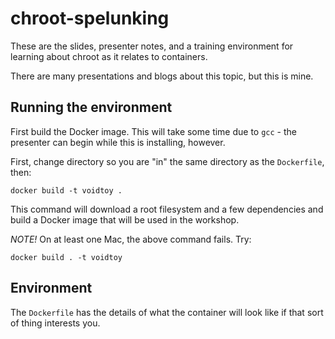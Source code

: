 # chroot-spelunking

These are the slides, presenter notes, and a training environment for learning
about chroot as it relates to containers.

There are many presentations and blogs about this topic, but this is mine.


## Running the environment

First build the Docker image. This will take some time due to `gcc` - the
presenter can begin while this is installing, however.

First, change directory so you are "in" the same directory as the `Dockerfile`,
then:

`docker build -t voidtoy .`

This command will download a root filesystem and a few dependencies and
build a Docker image that will be used in the workshop.

*NOTE!* On at least one Mac, the above command fails. Try:

`docker build . -t voidtoy`


## Environment

The `Dockerfile` has the details of what the container will look like if
that sort of thing interests you.
